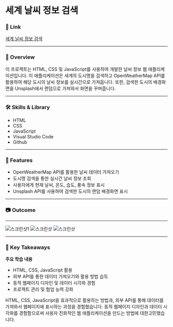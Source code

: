 # 세계 날씨 정보 검색

### 🔗 Link

[세계 날씨 정보 검색](https://gowildyj.github.io/weather_city_search/)

---
### 📘 Overview

이 프로젝트는 HTML, CSS 및 JavaScript를 사용하여 개발한 날씨 정보 웹 애플리케이션입니다. 이 애플리케이션은 세계의 도시명을 검색하고 OpenWeatherMap API를 활용하여 해당 도시의 날씨 정보를 실시간으로 가져옵니다. 또한, 검색한 도시의 배경화면을 Unsplash에서 랜덤으로 가져와서 화면을 꾸며줍니다.

---
### 🛠️ Skills & Library

- HTML
- CSS
- JavaScript
- Visual Studio Code
- Github

---

### 🚀 Features

- OpenWeatherMap API를 활용한 날씨 데이터 가져오기
- 도시명 검색을 통한 실시간 날씨 정보 조회
- 사용자에게 현재 날씨, 온도, 습도, 풍속 정보 표시
- Unsplash API를 사용하여 검색한 도시의 랜덤 배경화면 표시

---

### 📷 Outcome

---

![스크린샷1](https://river-chestnut-544.notion.site/image/https%3A%2F%2Fgithub.com%2Fgowildyj%2Fimages%2Fblob%2Fmain%2Fweather%2F%E1%84%89%E1%85%B3%E1%84%8F%E1%85%B3%E1%84%85%E1%85%B5%E1%86%AB%E1%84%89%E1%85%A3%E1%86%BA%202023-10-02%20%E1%84%8B%E1%85%A9%E1%84%92%E1%85%AE%205.46.41.png%3Fraw%3Dtrue?table=block&id=a5f1525e-f4d4-4856-b549-f20c0c6045e3&spaceId=71091ee2-273a-406b-a41b-24b2e15c6f80&width=500&userId=&cache=v2)
![스크린샷](https://river-chestnut-544.notion.site/image/https%3A%2F%2Fgithub.com%2Fgowildyj%2Fimages%2Fblob%2Fmain%2Fweather%2F%E1%84%89%E1%85%B3%E1%84%8F%E1%85%B3%E1%84%85%E1%85%B5%E1%86%AB%E1%84%89%E1%85%A3%E1%86%BA%202023-10-02%20%E1%84%8B%E1%85%A9%E1%84%92%E1%85%AE%205.46.51.png%3Fraw%3Dtrue?table=block&id=ff919565-9ed6-4906-9fd4-8b11dd06d091&spaceId=71091ee2-273a-406b-a41b-24b2e15c6f80&width=500&userId=&cache=v2)
![스크린샷](https://river-chestnut-544.notion.site/image/https%3A%2F%2Fgithub.com%2Fgowildyj%2Fimages%2Fblob%2Fmain%2Fweather%2F%E1%84%89%E1%85%B3%E1%84%8F%E1%85%B3%E1%84%85%E1%85%B5%E1%86%AB%E1%84%89%E1%85%A3%E1%86%BA%202023-10-02%20%E1%84%8B%E1%85%A9%E1%84%92%E1%85%AE%205.47.22.png%3Fraw%3Dtrue?table=block&id=3d650880-7b49-446a-b867-30aeec1bf72d&spaceId=71091ee2-273a-406b-a41b-24b2e15c6f80&width=500&userId=&cache=v2)

---

### 🤔 Key Takeaways

**주요 학습 내용**

- HTML, CSS, JavaScript 활용
- 외부 API를 통한 데이터 가져오기와 활용 방법 습득
- 동적 웹페이지 디자인 및 데이터 시각화 경험
- 프로젝트 관리 및 협업 능력 강화

HTML, CSS, JavaScript을 효과적으로 활용하는 방법과, 외부 API를 통해 데이터를 가져와서 웹페이지에 표시하는 과정을 경험했습니다. 동적 웹페이지 디자인과 데이터 시각화를 경험함으로써 사용자 친화적인 웹 애플리케이션을 만드는 방법에 대한고민했습니다.
